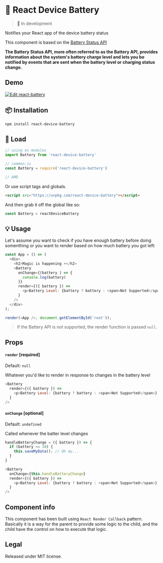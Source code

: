 # 🔋 React Device Battery

> 👀 In development

Notifies your React app of the device battery status

This component is based on the [Battery Status API](https://developer.mozilla.org/en-US/docs/Web/API/Battery_Status_API)

__The Battery Status API, more often referred to as the Battery API, provides information about the system's battery charge level and lets you be notified by events that are sent when the battery level or charging status change.__

## Demo

[![Edit react-battery](https://codesandbox.io/static/img/play-codesandbox.svg)](https://codesandbox.io/s/3kp5mjkj81)

## :package: Installation

```bash
npm install react-device-battery
```

## :rocket: Load

```js
// using es modules
import Battery from 'react-device-battery'

// common.js
const Battery = require('react-device-battery')

// AMD

```

Or use script tags and globals.

```html
<script src="https://unpkg.com/react-device-battery"></script>
```

And then grab it off the global like so:

```js
const Battery = reactDeviceBattery
```

## :bulb: Usage

Let's assume you want to check if you have enough battery before doing somenthing or you want to render based on how much battery you got left:

```javascript
const App = () => (
  <div>
    <h2>Magic is happening ⚡️</h2>
    <Battery 
      onChange={(battery ) => {
        console.log(battery)
      }}
      render={({ battery }) =>
        <p>Battery Level: {battery ? battery : <span>Not Supported</span>}.</p>
      } 
    />
  </div>
);

render(<App />, document.getElementById('root'));
```

> If the Battery API is not supported, the render function is passed `null`.

## Props

#### `render` [required]
Default: `null`

Whatever you'd like to render in response to changes in the battery level

```javascript
<Battery 
  render={({ battery }) =>
    <p>Battery Level: {battery ? battery : <span>Not Supported</span>}.</p>
  } 
/>
```

#### `onChange` [optional]
Default: `undefined`

Called whenever the batter level changes

```javascript
handleBatteryChange = ({ battery }) => {
  if (battery <= 10) {
    this.saveMyData(); // Oh my...
  }
}

<Battery 
  onChange={this.handleBatteryChange}
  render={({ battery }) =>
    <p>Battery Level: {battery ? battery : <span>Not Supported</span>}.</p>
  } 
/>
```

## Component info

This component has been built using `React Render Callback` pattern. Basically it is a way for the parent to provide some logic to the child, and the child have the control on how to execute that logic.

## Legal

Released under MIT license.

